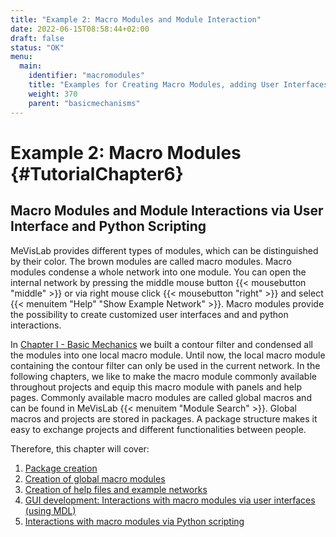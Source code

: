 ```yaml
---
title: "Example 2: Macro Modules and Module Interaction"
date: 2022-06-15T08:58:44+02:00
draft: false
status: "OK"
menu: 
  main:
    identifier: "macromodules"
    title: "Examples for Creating Macro Modules, adding User Interfaces and Python scripting."
    weight: 370
    parent: "basicmechanisms"
---
```


# Example 2: Macro Modules {#TutorialChapter6}

## Macro Modules and Module Interactions via User Interface and Python Scripting

MeVisLab provides different types of modules, which can be distinguished by their color. The brown modules are called macro modules. Macro modules condense a whole network into one module. You can open the internal network by pressing the middle mouse button {{< mousebutton "middle" >}} or via right mouse click {{< mousebutton "right" >}} and select {{< menuitem "Help" "Show Example Network" >}}. Macro modules provide the possibility to create customized user interfaces and and python interactions.

In [Chapter I - Basic Mechanics](./tutorials/basicmechanisms) we built a
contour filter and condensed all the modules into one local macro module.
Until now, the local macro module containing the contour filter can only
be used in the current network. In the following chapters, we like to make
the macro module commonly available throughout projects and equip this
macro module with panels and help pages. Commonly available macro
modules are called global macros and can be found in MeVisLab {{< menuitem "Module Search" >}}. Global macros and projects are stored
in packages. A package structure makes it easy to exchange projects and
different functionalities between people.

Therefore, this chapter will cover:
1. [Package creation](./tutorials/basicmechanisms/macromodules/package/)
2. [Creation of global macro modules](./tutorials/basicmechanisms/macromodules/globalmacromodules/)
3. [Creation of help files and example networks](./tutorials/basicmechanisms/macromodules/helpfiles/)
4. [GUI development: Interactions with macro modules via user interfaces (using MDL)](./tutorials/basicmechanisms/macromodules/guidesign/)
5. [Interactions with macro modules via Python scripting](./tutorials/basicmechanisms/macromodules/pythonscripting/)
